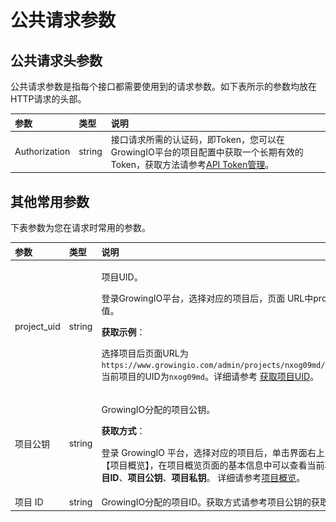 # 公共请求参数

## 公共请求头参数

公共请求参数是指每个接口都需要使用到的请求参数。如下表所示的参数均放在HTTP请求的头部。

| 参数 | 类型 | 说明 |
| :--- | :--- | :--- |
| Authorization | string | 接口请求所需的认证码，即Token，您可以在GrowingIO平台的项目配置中获取一个长期有效的Token，获取方法请参考[API Token管理](../../product-manual/sysmanage/projectmange/api-token.md)。 |

## 其他常用参数

下表参数为您在请求时常用的参数。

<table>
  <thead>
    <tr>
      <th style="text-align:left">&#x53C2;&#x6570;</th>
      <th style="text-align:left">&#x7C7B;&#x578B;</th>
      <th style="text-align:left">&#x8BF4;&#x660E;</th>
    </tr>
  </thead>
  <tbody>
    <tr>
      <td style="text-align:left">project_uid</td>
      <td style="text-align:left">string</td>
      <td style="text-align:left">
        <p>&#x9879;&#x76EE;UID&#x3002;</p>
        <p>&#x767B;&#x5F55;GrowingIO&#x5E73;&#x53F0;&#xFF0C;&#x9009;&#x62E9;&#x5BF9;&#x5E94;&#x7684;&#x9879;&#x76EE;&#x540E;&#xFF0C;&#x9875;&#x9762;
          URL&#x4E2D;projects&#x540E;&#x7684;&#x503C;&#x3002;</p>
        <p><b>&#x83B7;&#x53D6;&#x793A;&#x4F8B;</b>&#xFF1A;</p>
        <p>&#x9009;&#x62E9;&#x9879;&#x76EE;&#x540E;&#x9875;&#x9762;URL&#x4E3A;<code>https://www.growingio.com/admin/projects/nxog09md/dashboard</code>&#x5F53;&#x524D;&#x9879;&#x76EE;&#x7684;UID&#x4E3A;<code>nxog09md</code>&#x3002;&#x8BE6;&#x7EC6;&#x8BF7;&#x53C2;&#x8003;
          <a
          href="../../product-manual/sysmanage/projectmange/get-uid.md">&#x83B7;&#x53D6;&#x9879;&#x76EE;UID</a>&#x3002;</p>
      </td>
    </tr>
    <tr>
      <td style="text-align:left">&#x9879;&#x76EE;&#x516C;&#x94A5;</td>
      <td style="text-align:left">string</td>
      <td style="text-align:left">
        <p>GrowingIO&#x5206;&#x914D;&#x7684;&#x9879;&#x76EE;&#x516C;&#x94A5;&#x3002;</p>
        <p><b>&#x83B7;&#x53D6;&#x65B9;&#x5F0F;</b>&#xFF1A;</p>
        <p>&#x767B;&#x5F55; GrowingIO &#x5E73;&#x53F0;&#xFF0C;&#x9009;&#x62E9;&#x5BF9;&#x5E94;&#x7684;&#x9879;&#x76EE;&#x540E;&#xFF0C;&#x5355;&#x51FB;&#x754C;&#x9762;&#x53F3;&#x4E0A;&#x89D2;
          <img
          src="../../.gitbook/assets/2019-10-10_18-59-32 (1).png" alt/>&#x9009;&#x62E9;&#x3010;&#x9879;&#x76EE;&#x6982;&#x89C8;&#x3011;&#xFF0C;&#x5728;&#x9879;&#x76EE;&#x6982;&#x89C8;&#x9875;&#x9762;&#x7684;&#x57FA;&#x672C;&#x4FE1;&#x606F;&#x4E2D;&#x53EF;&#x4EE5;&#x67E5;&#x770B;&#x5F53;&#x524D;&#x9879;&#x76EE;&#x7684;<b>&#x9879;&#x76EE;ID</b>&#x3001;<b>&#x9879;&#x76EE;&#x516C;&#x94A5;</b>&#x3001;<b>&#x9879;&#x76EE;&#x79C1;&#x94A5;</b>&#x3002;
          &#x8BE6;&#x7EC6;&#x8BF7;&#x53C2;&#x8003;<a href="../../product-manual/sysmanage/projectmange/details.md">&#x9879;&#x76EE;&#x6982;&#x89C8;</a>&#x3002;</p>
      </td>
    </tr>
    <tr>
      <td style="text-align:left">&#x9879;&#x76EE; ID</td>
      <td style="text-align:left">string</td>
      <td style="text-align:left">GrowingIO&#x5206;&#x914D;&#x7684;&#x9879;&#x76EE;ID&#x3002;&#x83B7;&#x53D6;&#x65B9;&#x5F0F;&#x8BF7;&#x53C2;&#x8003;&#x9879;&#x76EE;&#x516C;&#x94A5;&#x7684;&#x83B7;&#x53D6;&#x65B9;&#x5F0F;&#x3002;</td>
    </tr>
  </tbody>
</table>
